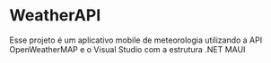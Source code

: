 # WeatherAPI
Esse projeto é um aplicativo mobile de meteorologia utilizando a API OpenWeatherMAP e o Visual Studio com a estrutura .NET MAUI
